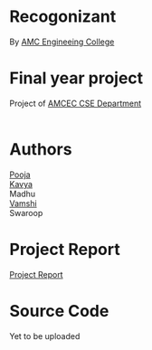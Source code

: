 # Recogonizant 
By [AMC Engineeing College](http://www.amcgroup.edu.in/AMCEC/index.php)<br>
# Final year project
Project of [AMCEC CSE Department](http://www.amcgroup.edu.in/AMCEC/BE_CS_deatils.php)<br><br>
# Authors
[Pooja](https://github.com/poojagowda78) <br> [Kavya](github.com/kavya612) <br> Madhu <br> [Vamshi](github.com/BullsEye34) <br> Swaroop <br>
# Project Report
[Project Report](https://github.com/BullsEye34/IoT/blob/master/Report.pdf)<br>
# Source Code
Yet to be uploaded
